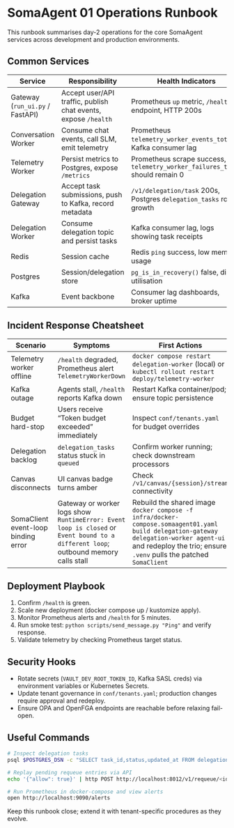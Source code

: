 # SomaAgent 01 Operations Runbook

This runbook summarises day-2 operations for the core SomaAgent services across development and production environments.

## Common Services

| Service | Responsibility | Health Indicators |
|---------|----------------|-------------------|
| Gateway (`run_ui.py` / FastAPI) | Accept user/API traffic, publish chat events, expose `/health` | Prometheus `up` metric, `/health` endpoint, HTTP 200s |
| Conversation Worker | Consume chat events, call SLM, emit telemetry | Prometheus `telemetry_worker_events_total`, Kafka consumer lag |
| Telemetry Worker | Persist metrics to Postgres, expose `/metrics` | Prometheus scrape success, `telemetry_worker_failures_total` should remain 0 |
| Delegation Gateway | Accept task submissions, push to Kafka, record metadata | `/v1/delegation/task` 200s, Postgres `delegation_tasks` row growth |
| Delegation Worker | Consume delegation topic and persist tasks | Kafka consumer lag, logs showing task receipts |
| Redis | Session cache | Redis `ping` success, low memory usage |
| Postgres | Session/delegation store | `pg_is_in_recovery()` false, disk utilisation |
| Kafka | Event backbone | Consumer lag dashboards, broker uptime |

## Incident Response Cheatsheet

| Scenario | Symptoms | First Actions | Follow-up |
|----------|----------|--------------|-----------|
| Telemetry worker offline | `/health` degraded, Prometheus alert `TelemetryWorkerDown` | `docker compose restart delegation-worker` (local) or `kubectl rollout restart deploy/telemetry-worker` | Review worker logs, ensure Postgres reachable |
| Kafka outage | Agents stall, `/health` reports Kafka down | Restart Kafka container/pod; ensure topic persistence | Replay missed events once broker stable |
| Budget hard-stop | Users receive “Token budget exceeded” immediately | Inspect `conf/tenants.yaml` for budget overrides | Adjust limits and redeploy, confirm Redis counters reset |
| Delegation backlog | `delegation_tasks` status stuck in `queued` | Confirm worker running; check downstream processors | Manually replay tasks via `UPDATE` or re-enqueue |
| Canvas disconnects | UI canvas badge turns amber | Check `/v1/canvas/{session}/stream` connectivity | Restart canvas service, refresh UI |
| SomaClient event-loop binding error | Gateway or worker logs show `RuntimeError: Event loop is closed` or `Event bound to a different loop`; outbound memory calls stall | Rebuild the shared image `docker compose -f infra/docker-compose.somaagent01.yaml build delegation-gateway delegation-worker agent-ui` and redeploy the trio; ensure `.venv` pulls the patched `SomaClient` | Run the multi-loop probe:<br>`source .venv/bin/activate && python scripts/checks/somaclient_event_loop.py` (prints `ok`) and watch container logs for healthy memory calls |

## Deployment Playbook

1. Confirm `/health` is green.
2. Scale new deployment (docker compose up / kustomize apply).
3. Monitor Prometheus alerts and `/health` for 5 minutes.
4. Run smoke test: `python scripts/send_message.py "Ping"` and verify response.
5. Validate telemetry by checking Prometheus target status.

## Security Hooks

- Rotate secrets (`VAULT_DEV_ROOT_TOKEN_ID`, Kafka SASL creds) via environment variables or Kubernetes Secrets.
- Update tenant governance in `conf/tenants.yaml`; production changes require approval and redeploy.
- Ensure OPA and OpenFGA endpoints are reachable before relaxing fail-open.

## Useful Commands

```bash
# Inspect delegation tasks
psql $POSTGRES_DSN -c "SELECT task_id,status,updated_at FROM delegation_tasks ORDER BY updated_at DESC LIMIT 10;"

# Replay pending requeue entries via API
echo '{"allow": true}' | http POST http://localhost:8012/v1/requeue/<id>/resolve

# Run Prometheus in docker-compose and view alerts
open http://localhost:9090/alerts
```

Keep this runbook close; extend it with tenant-specific procedures as they evolve.
